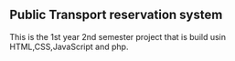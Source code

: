 <h2>Public Transport reservation system</h2>
<p>This is the 1st year 2nd semester project that is build usin HTML,CSS,JavaScript and php.</p>
